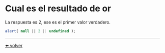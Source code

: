 # Cual es el resultado de or

La respuesta es 2, ese es el primer valor verdadero.

````js
alert( null || 2 || undefined );
````

---
[⬅️ volver](https://github.com/VictorHugoAguilar/javascript-interview-questions-explained/blob/main/theory/first-steps/11_logical-operators/readme.md#Cual-es-el-resultado-de-OR)
